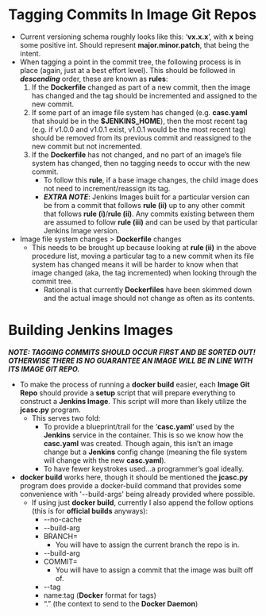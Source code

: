# Tagging Commits In Image Git Repos

* Current versioning schema roughly looks like this: ‘**vx.x.x**’, with **x** being some positive int. Should represent **major.minor.patch**, that being the intent.
* When tagging a point in the commit tree, the following process is in place (again, just at a best effort level). This should be followed in ***descending*** order, these are known as **rules**:
    1. If the **Dockerfile** changed as part of a new commit, then the image has changed and the tag should be incremented and assigned to the new commit.
    2. If some part of an image file system has changed (e.g. **casc.yaml** that should be in the **$JENKINS_HOME**), then the most recent tag (e.g. if v1.0.0 and v1.0.1 exist, v1.0.1 would be the most recent tag) should be removed from its previous commit and reassigned to the new commit but not incremented. 
    3. If the **Dockerfile** has not changed, and no part of an image’s file system has changed, then no tagging needs to occur with the new commit.
        * To follow this **rule**, if a base image changes, the child image does not need to increment/reassign its tag.
        * ***EXTRA NOTE***: Jenkins Images built for a particular version can be from a commit that follows **rule (ii)** up to any other commit that follows **rule (i)**/**rule (ii)**. Any commits existing between them are assumed to follow **rule (iii)** and can be used by that particular Jenkins Image version.
* Image file system changes > **Dockerfile** changes
    * This needs to be brought up because looking at **rule (ii)** in the above procedure list, moving a particular tag to a new commit when its file system has changed means it will be harder to know when that image changed (aka, the tag incremented) when looking through the commit tree.
        * Rational is that currently **Dockerfiles** have been skimmed down and the actual image should not change as often as its contents.

# Building Jenkins Images

***NOTE: TAGGING COMMITS SHOULD OCCUR FIRST AND BE SORTED OUT! OTHERWISE THERE IS NO GUARANTEE AN IMAGE WILL BE IN LINE WITH ITS IMAGE GIT REPO.***

* To make the process of running a **docker build** easier, each **Image Git Repo** should provide a **setup** script that will prepare everything to construct a **Jenkins Image**. This script will more than likely utilize the **jcasc.py** program.
    * This serves two fold:
        * To provide a blueprint/trail for the ‘**casc.yaml**’ used by the **Jenkins** service in the container. This is so we know how the **casc.yaml** was created. Though again, this isn’t an image change but a **Jenkins** config change (meaning the file system will change with the new **casc.yaml**).
        * To have fewer keystrokes used...a programmer’s goal ideally.
* **docker build** works here, though it should be mentioned the **jcasc.py** program does provide a docker-build command that provides some convenience with '--build-args' being already provided where possible.
    * If using just **docker build**, currently I also append the follow options (this is for **official builds** anyways):
        * --no-cache
        * --build-arg
        * BRANCH=
            * You will have to assign the current branch the repo is in.
        * --build-arg
        * COMMIT=
            * You will have to assign a commit that the image was built off of.
        * --tag
        * name:tag (**Docker** format for tags)
        * “.” (the context to send to the **Docker Daemon**)

